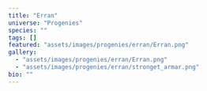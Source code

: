 ```yaml
---
title: "Erran"
universe: "Progenies"
species: ""
tags: []
featured: "assets/images/progenies/erran/Erran.png"
gallery:
  - "assets/images/progenies/erran/Erran.png"
  - "assets/images/progenies/erran/stronget_armar.png"
bio: ""
---
```


